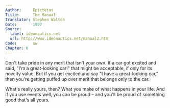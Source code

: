 ```yaml
---
Author:     Epictetus  
Title:      The Manual  
Translator: Stephen Walton  
Date:       1997  
Source:
  label: ideonautics.net
  url: http://www.ideonautics.net/manual2.htm
Code:       sw  
Chapter: 6
---
```


Don't take pride in any merit that isn't your own. If a car got excited and
said, "I'm a great-looking car!" that might be acceptable, if only for its
novelty value. But if you get excited and say "I have a great-looking car,"
then you're getting puffed up over merit that belongs only to the car.

What's really yours, then? What you make of what happens in your life. And if
you use events well, you can be proud – and you'll be proud of something good
that's all yours.


